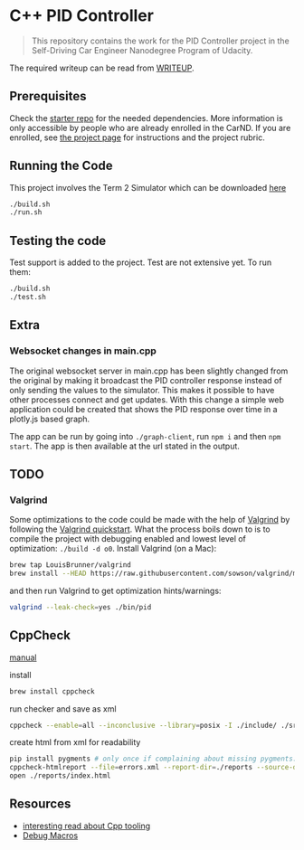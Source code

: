 # C++ PID Controller

> This repository contains the work for the PID Controller project in the Self-Driving Car Engineer Nanodegree Program of Udacity.

The required writeup can be read from [WRITEUP](./WRITEUP.md).

## Prerequisites

Check the [starter repo](https://github.com/udacity/CarND-PID-Control-Project) for the needed dependencies. More information is only accessible by people who are already enrolled in the
CarND. If you are enrolled, see [the project page](https://classroom.udacity.com/nanodegrees/nd013/parts/40f38239-66b6-46ec-ae68-03afd8a601c8/modules/f1820894-8322-4bb3-81aa-b26b3c6dcbaf/lessons/e8235395-22dd-4b87-88e0-d108c5e5bbf4/concepts/6a4d8d42-6a04-4aa6-b284-1697c0fd6562)
for instructions and the project rubric.

## Running the Code

This project involves the Term 2 Simulator which can be downloaded [here](https://github.com/udacity/self-driving-car-sim/releases)

```bash
./build.sh
./run.sh
```

## Testing the code

Test support is added to the project. Test are not extensive yet.
To run them:

```bash
./build.sh
./test.sh
```

## Extra

### Websocket changes in main.cpp

The original websocket server in main.cpp has been slightly changed from the original by making it broadcast the PID controller response instead of only sending the values to the simulator. This makes it possible to have other processes connect and get updates. With this change a simple web application could be created that shows the PID response over time in a plotly.js based graph.

The app can be run by going into `./graph-client`, run `npm i` and then `npm start`. The app is then available at the url stated in the output. 


## TODO

### Valgrind

Some optimizations to the code could be made with the help of [Valgrind](https://www.valgrind.org/) by following the [Valgrind quickstart](https://www.valgrind.org/docs/manual/quick-start.html). What the process boils down to is to compile the project with debugging enabled and lowest level of optimization: ```./build -d o0```.
Install Valgrind (on a Mac):

```bash
brew tap LouisBrunner/valgrind
brew install --HEAD https://raw.githubusercontent.com/sowson/valgrind/master/valgrind.rb
```

and then run Valgrind to get optimization hints/warnings:

```bash
valgrind --leak-check=yes ./bin/pid
```

## CppCheck

[manual](http://cppcheck.sourceforge.net/manual.pdf)

install
```bash
brew install cppcheck
```

run checker and save as xml
```bash
cppcheck --enable=all --inconclusive --library=posix -I ./include/ ./src/ --xml 2> errors.xml
```

create html from xml for readability
```bash
pip install pygments # only once if complaining about missing pygments...
cppcheck-htmlreport --file=errors.xml --report-dir=./reports --source-dir=. --title=PID_Controller
open ./reports/index.html
```

## Resources

- [interesting read about Cpp tooling](https://invisible-island.net/personal/lint-tools.html#background)
- [Debug Macros](https://stackoverflow.com/questions/14251038/debug-macros-in-c)